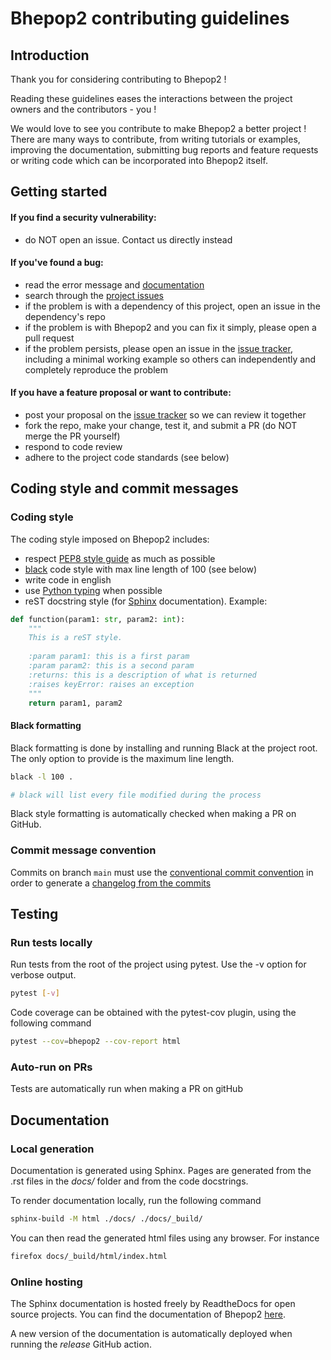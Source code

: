 # Bhepop2 contributing guidelines

## Introduction

Thank you for considering contributing to Bhepop2 ! 

Reading these guidelines eases the interactions between the project owners and the contributors - you !

We would love to see you contribute to make Bhepop2 a better project ! 
There are many ways to contribute, from writing tutorials or examples, improving the documentation, 
submitting bug reports and feature requests or writing code which can be incorporated into Bhepop2 itself.


## Getting started

#### If you find a security vulnerability:

  - do NOT open an issue. Contact us directly instead

#### If you've found a bug:

  - read the error message and [documentation](https://starling.readthedocs.io/en/latest/)
  - search through the [project issues](https://github.com/tellae/starling/issues?q=is%3Aissue++)
  - if the problem is with a dependency of this project, open an issue in the dependency's repo
  - if the problem is with Bhepop2 and you can fix it simply, please open a pull request
  - if the problem persists, please open an issue in the [issue tracker](https://github.com/tellae/starling/issues), including a minimal working example so others can independently and completely reproduce the problem

#### If you have a feature proposal or want to contribute:

  - post your proposal on the [issue tracker](https://github.com/tellae/starling/issues) so we can review it together
  - fork the repo, make your change, test it, and submit a PR (do NOT merge the PR yourself)
  - respond to code review
  - adhere to the project code standards (see below)

## Coding style and commit messages
    
### Coding style

The coding style imposed on Bhepop2 includes:

  - respect [PEP8 style guide](https://peps.python.org/pep-0008/) as much as possible
  - [black](https://black.readthedocs.io/en/stable/) code style with max line length of 100 (see below)
  - write code in english
  - use [Python typing](https://docs.python.org/3/library/typing.html) when possible
  - reST docstring style (for [Sphinx](https://www.sphinx-doc.org/en/master/index.html) documentation). Example: 

```python
def function(param1: str, param2: int):
    """
    This is a reST style.
    
    :param param1: this is a first param
    :param param2: this is a second param
    :returns: this is a description of what is returned
    :raises keyError: raises an exception
    """
    return param1, param2
```

#### Black formatting

Black formatting is done by installing and running Black at the project root. 
The only option to provide is the maximum line length.

```bash
black -l 100 .

# black will list every file modified during the process
```


Black style formatting is automatically checked when making a PR on GitHub.


### Commit message convention

Commits on branch `main` must use the [conventional commit convention](https://www.conventionalcommits.org/en/v1.0.0/)
in order to generate a [changelog from the commits](https://github.com/conventional-changelog/standard-version)

## Testing

### Run tests locally

Run tests from the root of the project using pytest. Use the -v option for verbose output.

```bash
pytest [-v]
```

Code coverage can be obtained with the pytest-cov plugin, using the following command

```bash
pytest --cov=bhepop2 --cov-report html
```

### Auto-run on PRs

Tests are automatically run when making a PR on gitHub

## Documentation

### Local generation

Documentation is generated using Sphinx. Pages are generated from the .rst files
in the *docs/* folder and from the code docstrings.

To render documentation locally, run the following command

```bash
sphinx-build -M html ./docs/ ./docs/_build/
```

You can then read the generated html files using any browser. For instance
```bash
firefox docs/_build/html/index.html
```

### Online hosting

The Sphinx documentation is hosted freely by ReadtheDocs for open source projects.
You can find the documentation of Bhepop2 [here](https://bhepop2.readthedocs.io/en/latest/).

A new version of the documentation is automatically deployed when running the *release* GitHub action.
